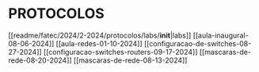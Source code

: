 # PROTOCOLOS

[[readme/fatec/2024/2-2024/protocolos/labs/__init__|labs]]
[[aula-inaugural-08-06-2024]]
[[aula-redes-01-10-2024]]
[[configuracao-de-switches-08-27-2024]]
[[configuracao-switches-routers-09-17-2024]]
[[mascaras-de-rede-08-20-2024]]
[[mascaras-de-rede-08-13-2024]]
